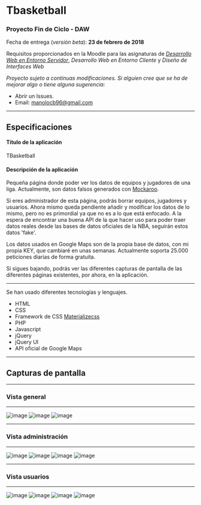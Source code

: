 # Tbasketball

### Proyecto Fin de Ciclo - DAW 

Fecha de entrega (*versión beta*): **23 de febrero de 2018**

Requisitos proporcionados en la Moodle para las asignaturas de [*Desarrollo Web en Entorno Servidor*](https://docs.google.com/document/d/1RoDH3fEyrHyIgigwI8Gg5oWPbG6NdqN0Fj9eRze3wVA/edit), *Desarrollo Web en Entorno Cliente* y *Diseño de Interfaces Web*

*Proyecto sujeto a continuas modificaciones.*
*Si alguien cree que se ha de mejorar algo o tiene alguna sugerencia:*
- Abrir un Issues.
- Email: manolocb96@gmail.com

---

## Especificaciones

#### Título de la aplicación

TBasketball

#### Descripción de la aplicación

Pequeña página donde poder ver los datos de equipos y jugadores de una liga. Actualmente, son datos falsos generados con
[Mockaroo](https://mockaroo.com/).

Si eres administrador de esta página, podrás borrar equipos, jugadores y usuarios. Ahora mismo queda pendiente añadir y
modificar los datos de lo mismo, pero no es primordial ya que no es a lo que está enfocado.
A la espera de encontrar una buena API de la que hacer uso para poder traer datos reales desde las bases de datos oficiales de la NBA, seguirán estos datos 'fake'.

Los datos usados en Google Maps son de la propia base de datos, con mi propia KEY, que cambiaré en unas semanas. Actualmente soporta 25.000 peticiones diarias de forma gratuita.

Si sigues bajando, podrás ver las diferentes capturas de pantalla de las diferentes páginas existentes, por ahora, en la aplicación.

---

Se han usado diferentes tecnologías y lenguajes.

- HTML
- CSS
- Framework de CSS [Materializecss](http://materializecss.com/)
- PHP
- Javascript
- jQuery
- jQuery UI
- API oficial de Google Maps

---

## Capturas de pantalla

---

### Vista general

---

![image](/img/capturas/registro.png)
![image](/img/capturas/login.png)
![image](/img/capturas/sidenav.png)

---

### Vista administración

---

![image](/img/capturas/indexadmin.png)
![image](/img/capturas/equipoadmin.png)
![image](/img/capturas/jugadoradmin.png)
![image](/img/capturas/perfiladmin.png)

---

### Vista usuarios

---

![image](/img/capturas/indexusuario.png)
![image](/img/capturas/equipousuario.png)
![image](/img/capturas/jugadorusuario.png)
![image](/img/capturas/perfilusuario.png)

